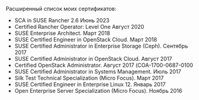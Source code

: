 Расширенный список моих сертификатов:
- SCA in SUSE Rancher 2.6 Июнь 2023
- Certified Rancher Operator: Level One Август 2020
- SUSE Enterprise Architect. Март 2018
- SUSE Certified Engineer in OpenStack Cloud. Март 2018
- SUSE Certified Administrator in Enterprise Storage (Ceph). Сентябрь 2017
- SUSE Certified Administrator in OpenStack Cloud. Август 2017
- Certified OpenStack Administrator. Август 2017 (COA-1700-0687-0100
- SUSE Certified Administrator in Systems Management. Июль 2017
- Silk Test Technical Specialization (Micro Focus). Март 2017
- SUSE Certified Engineer in Enterprise Linux 12. Январь 2017
- Open Enterprise Server Specialization (Micro Focus). Ноябрь 2016
